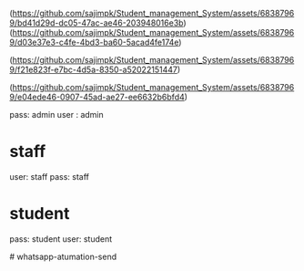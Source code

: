 (https://github.com/sajimpk/Student_management_System/assets/68387969/bd41d29d-dc05-47ac-ae46-203948016e3b)
(https://github.com/sajimpk/Student_management_System/assets/68387969/d03e37e3-c4fe-4bd3-ba60-5acad4fe174e)

(https://github.com/sajimpk/Student_management_System/assets/68387969/f21e823f-e7bc-4d5a-8350-a52022151447)

(https://github.com/sajimpk/Student_management_System/assets/68387969/e04ede46-0907-45ad-ae27-ee6632b6bfd4)


pass: admin
user : admin
# staff
user: staff
pass: staff
# student
pass: student
user: student

#   w h a t s a p p - a t u m a t i o n - s e n d 
 
 
